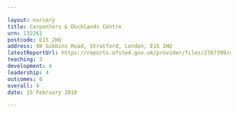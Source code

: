 ```yaml
---

layout: nursery
title: Carpenters & Docklands Centre
urn: 132261
postcode: E15 2HU
address: 98 Gibbins Road, Stratford, London, E15 2HU
latestReportUrl: https://reports.ofsted.gov.uk/provider/files/2767399/urn/132261.pdf
teaching: 3
development: 4
leadership: 4
outcomes: 0
overall: 4
date: 15 February 2018

---
```

